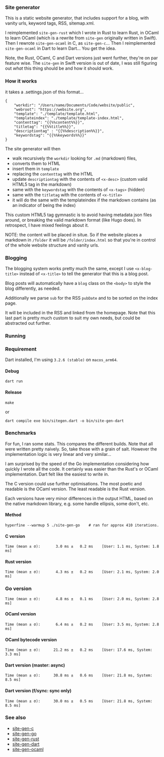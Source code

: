 ### Site generator

This is a static website generator, that includes support for a blog, with vanity urls, keyword tags, RSS, sitemap.xml.

I reimplemented `site-gen-rust` which I wrote in Rust to learn Rust, in OCaml to learn OCaml (which is a rewrite from `site-gen` originally written in Swift). Then I rewrote `site-gen-ocaml` in C, as `site-gen-c`... Then I reimplemented `site-gen-ocaml` in Dart to learn Dart... You get the idea.

Note, the Rust, OCaml, C and Dart versions just went further, they're on par feature wise. The `site-gen` in Swift version is out of date, I was still figuring out _what_ this thing should be and how it should work.

### How it works

it takes a .settings.json of this format...

```
{
    "workdir": "/Users/name/Documents/Code/website/public",
    "webroot": "https://website.org",
    "template": "./template/template.html",
    "templateindex": "./template/template-index.html",
    "contenttag": "{{%%content%%}}",
    "titletag": "{{%%title%%}}",
    "descriptiontag" : "{{%%description%%}}",
    "keywordstag": "{{%%keywords%%}}"
}
```

The site generator will then 

- walk recursively the `workdir` looking for `.md` (markdown) files, 
- converts them to HTML
- insert them in `template`
- replacing the `contenttag` with the HTML
- update `descriptiontag` with the contents of `<x-desc>` (custom valid HTML5 tag in the markdown)
- same with the `keywordstag` with the contents of `<x-tags>` (hidden)
- same with the `titletag` with the contents of `<x-title>`
- it will do the same with the templateindex if the markdown contains <x-index/> (as an indicator of being the index)

This custom HTML5 tag gymnastic is to avoid having metadata json files around, or breaking the valid markdown format (like Hugo does). In retrospect, I have mixed feelings about it.
  
NOTE: the content will be placed in situe. So if the website places a markdown in `/folder` it will be `/folder/index.html` so that you're in control of the whole website structure and vanity urls.
  
### Blogging
  
The blogging system works pretty much the same, except I use `<x-blog-title>` instead of `<x-title>` to tell the generator that this is a blog post. 

Blog posts will automatically have a `blog` class on the `<body>` to style the blog differently, as needed.

Additionally we parse `sub` for the RSS `pubDate` and to be sorted on the index page.

It will be included in the RSS and linked from the homepage. Note that this last part is pretty much custom to suit my own needs, but could be abstracted out further.

### Running

### Requirement

Dart installed, I'm using `3.2.6 (stable)` on `macos_arm64`.

#### Debug

```
dart run
```

#### Release 

```
make
```

or 

```
dart compile exe bin/sitegen.dart -o bin/site-gen-dart
```

### Benchmarks

For fun, I ran some stats. This compares the different builds. Note that all were written pretty naively. So, take those with a grain of salt. However the implementation logic is very linear and very similar...

I am surprised by the speed of the Go implementation considering how quickly I wrote all the code. It certainly was easier than the Rust's or OCaml implementation. Dart felt like the easiest to write in.

The C version could use further optimisations. The most poetic and readable is the OCaml version. The least readable is the Rust version.

Each versions have very minor differences in the output HTML, based on the native markdown library, e.g. some handle ellipsis, some don't, etc.

#### Method

`hyperfine --warmup 5 ./site-gen-go    # ran for approx 410 iterations.`

#### C version

`Time (mean ± σ):       3.0 ms ±   0.2 ms    [User: 1.1 ms, System: 1.8 ms]`

#### Rust version

`Time (mean ± σ):       4.3 ms ±   0.2 ms    [User: 2.1 ms, System: 2.0 ms]`

### Go version

`Time (mean ± σ):       4.8 ms ±   0.1 ms    [User: 2.0 ms, System: 2.8 ms]`

#### OCaml version

`Time (mean ± σ):       6.4 ms ±   0.2 ms    [User: 3.5 ms, System: 2.8 ms]`

#### OCaml bytecode version

`Time (mean ± σ):      21.2 ms ±   0.2 ms    [User: 17.6 ms, System: 3.3 ms]`

#### Dart version (master: async)

`Time (mean ± σ):      30.8 ms ±   0.6 ms    [User: 21.8 ms, System: 8.5 ms]`

#### Dart version (f/sync: sync only)

`Time (mean ± σ):      30.0 ms ±   0.5 ms    [User: 21.8 ms, System: 8.5 ms]`

### See also

* [site-gen-c](https://github.com/keyle/site-gen-c)
* [site-gen-go](https://github.com/keyle/site-gen-go)
* [site-gen-rust](https://github.com/keyle/site-gen-rust)
* [site-gen-dart](https://github.com/keyle/site-gen-dart)
* [site-gen-ocaml](https://github.com/keyle/site-gen-ocaml)

